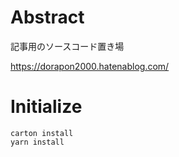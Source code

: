 # Abstract

記事用のソースコード置き場

https://dorapon2000.hatenablog.com/

# Initialize

```
carton install
yarn install
```
